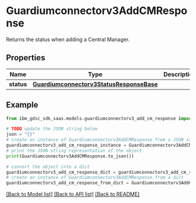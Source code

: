# Guardiumconnectorv3AddCMResponse

Returns the status when adding a Central Manager.

## Properties

Name | Type | Description | Notes
------------ | ------------- | ------------- | -------------
**status** | [**Guardiumconnectorv3StatusResponseBase**](Guardiumconnectorv3StatusResponseBase.md) |  | [optional] 

## Example

```python
from ibm_gdsc_sdk_saas.models.guardiumconnectorv3_add_cm_response import Guardiumconnectorv3AddCMResponse

# TODO update the JSON string below
json = "{}"
# create an instance of Guardiumconnectorv3AddCMResponse from a JSON string
guardiumconnectorv3_add_cm_response_instance = Guardiumconnectorv3AddCMResponse.from_json(json)
# print the JSON string representation of the object
print(Guardiumconnectorv3AddCMResponse.to_json())

# convert the object into a dict
guardiumconnectorv3_add_cm_response_dict = guardiumconnectorv3_add_cm_response_instance.to_dict()
# create an instance of Guardiumconnectorv3AddCMResponse from a dict
guardiumconnectorv3_add_cm_response_from_dict = Guardiumconnectorv3AddCMResponse.from_dict(guardiumconnectorv3_add_cm_response_dict)
```
[[Back to Model list]](../README.md#documentation-for-models) [[Back to API list]](../README.md#documentation-for-api-endpoints) [[Back to README]](../README.md)


